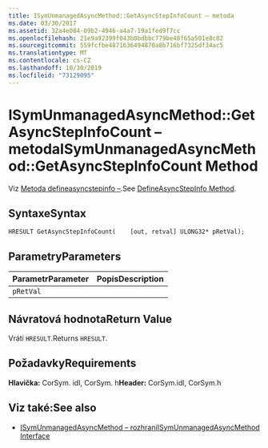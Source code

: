 ```yaml
---
title: ISymUnmanagedAsyncMethod::GetAsyncStepInfoCount – metoda
ms.date: 03/30/2017
ms.assetid: 32a4e084-09b2-4946-a4a7-19a1fed9f7cc
ms.openlocfilehash: 21e9a92399f043b0bdbbc779be48f65a501e8c02
ms.sourcegitcommit: 559fcfbe4871636494870a8b716bf7325df34ac5
ms.translationtype: MT
ms.contentlocale: cs-CZ
ms.lasthandoff: 10/30/2019
ms.locfileid: "73129095"
---
```

# <a name="isymunmanagedasyncmethodgetasyncstepinfocount-method"></a><span data-ttu-id="0f30a-102">ISymUnmanagedAsyncMethod::GetAsyncStepInfoCount – metoda</span><span class="sxs-lookup"><span data-stu-id="0f30a-102">ISymUnmanagedAsyncMethod::GetAsyncStepInfoCount Method</span></span>
<span data-ttu-id="0f30a-103">Viz [Metoda defineasyncstepinfo –](../../../../docs/framework/unmanaged-api/diagnostics/isymunmanagedasyncmethodpropertieswriter-defineasyncstepinfo-method.md).</span><span class="sxs-lookup"><span data-stu-id="0f30a-103">See [DefineAsyncStepInfo Method](../../../../docs/framework/unmanaged-api/diagnostics/isymunmanagedasyncmethodpropertieswriter-defineasyncstepinfo-method.md).</span></span>  
  
## <a name="syntax"></a><span data-ttu-id="0f30a-104">Syntaxe</span><span class="sxs-lookup"><span data-stu-id="0f30a-104">Syntax</span></span>  
  
```idl  
HRESULT GetAsyncStepInfoCount(    [out, retval] ULONG32* pRetVal);  
```  
  
## <a name="parameters"></a><span data-ttu-id="0f30a-105">Parametry</span><span class="sxs-lookup"><span data-stu-id="0f30a-105">Parameters</span></span>  
  
|<span data-ttu-id="0f30a-106">Parametr</span><span class="sxs-lookup"><span data-stu-id="0f30a-106">Parameter</span></span>|<span data-ttu-id="0f30a-107">Popis</span><span class="sxs-lookup"><span data-stu-id="0f30a-107">Description</span></span>|  
|---------------|-----------------|  
|`pRetVal`||  
  
## <a name="return-value"></a><span data-ttu-id="0f30a-108">Návratová hodnota</span><span class="sxs-lookup"><span data-stu-id="0f30a-108">Return Value</span></span>  
 <span data-ttu-id="0f30a-109">Vrátí `HRESULT`.</span><span class="sxs-lookup"><span data-stu-id="0f30a-109">Returns `HRESULT`.</span></span>  
  
## <a name="requirements"></a><span data-ttu-id="0f30a-110">Požadavky</span><span class="sxs-lookup"><span data-stu-id="0f30a-110">Requirements</span></span>  
 <span data-ttu-id="0f30a-111">**Hlavička:** CorSym. idl, CorSym. h</span><span class="sxs-lookup"><span data-stu-id="0f30a-111">**Header:** CorSym.idl, CorSym.h</span></span>  
  
## <a name="see-also"></a><span data-ttu-id="0f30a-112">Viz také:</span><span class="sxs-lookup"><span data-stu-id="0f30a-112">See also</span></span>

- [<span data-ttu-id="0f30a-113">ISymUnmanagedAsyncMethod – rozhraní</span><span class="sxs-lookup"><span data-stu-id="0f30a-113">ISymUnmanagedAsyncMethod Interface</span></span>](../../../../docs/framework/unmanaged-api/diagnostics/isymunmanagedasyncmethod-interface.md)
